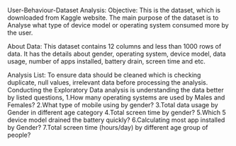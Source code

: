 User-Behaviour-Dataset Analysis:
Objective:
      This is the dataset, which is downloaded from Kaggle website. The main purpose of the dataset is to Analyse what type of device model or operating system consumed more by the user.

About Data:
         This dataset contains 12 columns and less than 1000 rows of data. It has the details about gender, operating system, device model, data usage, number of apps installed, battery drain, screen time and etc.

Analysis List:
          To ensure data should be cleaned which is checking duplicate, null values, irrelevant data before processing the analysis.
     Conducting the Exploratory Data analysis is understanding the data better by listed questions,
        1.How many operating systems are used by Males and Females?
        2.What type of mobile using by gender?
        3.Total data usage by Gender in different age category 
        4.Total screen time by gender?
        5.Which 5 device model drained the battery quickly?
       6.Calculating most app installed by Gender?
       7.Total screen time (hours/day) by different age group of people?

     
